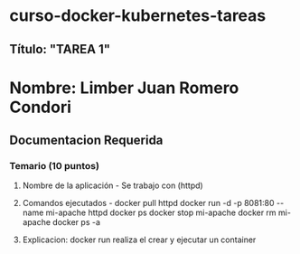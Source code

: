# curso-docker-kubernetes-tareas
## Título: "TAREA 1"

# Nombre: Limber Juan Romero Condori


## Documentacion Requerida

### Temario (10 puntos)

1. Nombre de la aplicación - Se trabajo con (httpd)
2. Comandos ejecutados -
   docker pull httpd 
   docker run -d -p 8081:80 --name mi-apache httpd
   docker ps
   docker stop mi-apache
   docker rm  mi-apache
   docker ps -a
   
3. Explicacion:
   docker run realiza el crear y ejecutar un container

